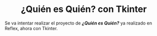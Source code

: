 <div align="center">

# ¿Quién es Quién? con Tkinter

</div>

Se va intentar realizar el proyecto de ***¿Quién es Quién?*** ya realizado en Reflex, ahora con Tkinter.
